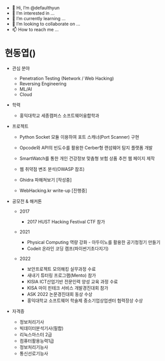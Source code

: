 - 👋 Hi, I’m @defaulthyun
- 👀 I’m interested in ...
- 🌱 I’m currently learning ...
- 💞️ I’m looking to collaborate on ...
- 📫 How to reach me ...

<!---
defaulthyun/defaulthyun is a ✨ special ✨ repository because its `README.md` (this file) appears on your GitHub profile.
You can click the Preview link to take a look at your changes.
--->

<h1>현동엽()</h1>

- 관심 분야
  -  Penetration Testing (Network / Web Hacking)
  -  Reversing Engineering
  -  ML/AI
  -  Cloud
  
- 학력
  - 홍익대학교 세종캠퍼스 소프트웨어융합학과

- 프로젝트
    
  - Python Socket 모듈 이용하여 포트 스캐너(Port Scanner) 구현
    
  - Opcode와 API의 빈도수를 활용한 Cerber형 랜섬웨어 탐지 플랫폼 개발

  - SmartWatch를 통한 개인 건강정보 맞춤형 보험 상품 추천 웹 페이지 제작

  - 웹 취약점 변조 분석(OWASP 참조) 

  - Ghidra 파해쳐보기 [작성중]

  - WebHacking.kr write-up [진행중]


- 공모전 & 해커톤
  - 2017 
    - 2017 HUST Hacking Festival CTF 참가 
    
  - 2021
    - Physical Computing 역량 강화 - 아두이노를 활용한 공기청정기 만들기
    - Codeit 온라인 코딩 캠프(파이썬기초다지기)

  - 2022 
    - 보안프로젝트 모의해킹 실무과정 수료
    - 새내기 튜터링 프로그램(Mento) 참가
    - KISIA ICT산업기반 전문인력 양성 교육 과정 수료
    - KISA 마이 핀테크 서비스 개발경진대회 참가
    - ASK 2022 논문경진대회 동상 수상
    - 홍익대학교 소프트웨어 학술제 중소기업상업센터 협력장상 수상


- 자격증 
  -  정보처리기사
  -  빅데이터분석기사(필합)
  -  리눅스마스터 2급
  -  컴퓨터활용능력1급
  -  정보처리기능사
  -  통신선로기능사
